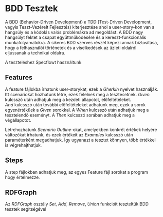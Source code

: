 # BDD Tesztek
 A BDD (Behavior-Driven Development) a TDD (Test-Driven Development, vagyis Teszt-Vezérelt Fejlesztés) kiterjesztése ahol a user-story-kon van a hangsúly és a kódolás valós problémákra ad megoldást.
 A BDD nagy hangsúlyt fektet a csapat együttműködésére és a kereszt-funkcionális munkafolyamatokra. A sikeres BDD szerves részét képezi annak biztosítása, hogy a felhasználói történetek és a viselkedések az üzleti oldalról eljussanak a technikai oldalra.

 A teszteléshez Specflowt használtunk

 ## Features

A feature fájlokba írhatunk user-storykat, ezek a *Gherkin* nyelvet használják.
Itt scenariokat hozhatunk létre, ezek felelnek meg a tesztesetnek.
*Given* kulcsszó után adhatjuk meg a kezdeti állapotot, előfeltételeket.  
*And* kulcsszó után további előfeltételeket adhatunk meg, ezek a sorok egyenértékűek a *Given* sorokkal. A *When* kulcsszó után adhatjuk meg a tesztelendő eseményt.
A *Then* kulcsszó sorában adhatjuk meg a végállapotot.

Létrehozhatunk *Scenario Outline*-okat, amelyekben konkrét értékek helyére változókat írhatunk, és ezek értékeit az *Examples* kulcsszó után paraméterként megadhatjuk. Így ugyanazt a tesztet könnyen, több értékkel is végrehajthatjuk.

## Steps
A step fájlokban adhatjuk meg, az egyes Feature fájl sorokat a program hogy értelmezze.

## RDFGraph

Az *RDFGraph* osztály *Set*, *Add*, *Remove*, *Union* funkcióit teszteltük BDD tesztek segítségével
